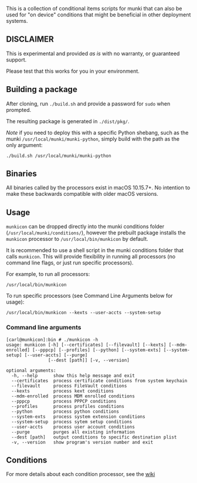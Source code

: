This is a collection of conditional items scripts for munki that can also be used for "on device" conditions that might be beneficial in other deployment systems.

## DISCLAIMER
This is experimental and provided _as is_ with no warranty, or guaranteed support.

Please test that this works for you in your environment.

## Building a package
After cloning, run `./build.sh` and provide a password for `sudo` when prompted.

The resulting package is generated in `./dist/pkg/`.

*Note* if you need to deploy this with a specific Python shebang, such as the munki `/usr/local/munki/munki-python`, simply build with the path as the only argument:
```
./build.sh /usr/local/munki/munki-python
```

## Binaries
All binaries called by the processors exist in macOS 10.15.7+. No intention to make these backwards compatible with older macOS versions.


## Usage
`munkicon` can be dropped directly into the munki conditions folder (`/usr/local/munki/conditions/`), however the prebuilt package installs the `munkicon` processor to `/usr/local/bin/munkicon` by default.

It is recommended to use a shell script in the munki conditions folder that calls `munkicon`. This will provide flexibility in running all processors (no command line flags, or just run specific processors).

For example, to run all processors:
```
/usr/local/bin/munkicon
```

To run specific processors (see Command Line Arguments below for usage):
```
/usr/local/bin/munkicon --kexts --user-accts --system-setup
```

### Command line arguments
```
[carl@munkicon]:bin # ./munkicon -h
usage: munkicon [-h] [--certificates] [--filevault] [--kexts] [--mdm-enrolled] [--pppcp] [--profiles] [--python] [--system-exts] [--system-setup] [--user-accts] [--purge]
                [--dest [path]] [-v, --version]

optional arguments:
  -h, --help      show this help message and exit
  --certificates  process certificate conditions from system keychain
  --filevault     process FileVault conditions
  --kexts         process kext conditions
  --mdm-enrolled  process MDM enrolled conditions
  --pppcp         process PPPCP conditions
  --profiles      process profiles conditions
  --python        process python conditions
  --system-exts   process system extension conditions
  --system-setup  process sytem setup conditions
  --user-accts    process user account conditions
  --purge         purges all existing information
  --dest [path]   output conditions to specific destination plist
  -v, --version   show program's version number and exit
```

## Conditions
For more details about each condition processor, see the [wiki](https://github.com/carlashley/munkicon/wiki/Processors)
